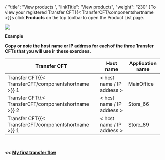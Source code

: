 {
    "title": "View products ",
    "linkTitle": "View products",
    "weight": "230"
}To view your registered Transfer CFT{{< TransferCFT/componentshortname  >}}s click ****Products**** on the top toolbar to open the Product List page.

![](/Images/TransferCFT/product_list_cg.png)

****Example****

****Copy or note the host name or IP address for each of the three Transfer CFTs that you will use in these exercises.****


| Transfer CFT  | Host name  | Application name  |
| --- | --- | --- |
| Transfer CFT{{< TransferCFT/componentshortname  >}} 1  | &lt; host name / IP address &gt;  | MainOffice  |
| Transfer CFT{{< TransferCFT/componentshortname  >}} 2  | &lt; host name / IP address &gt;  | Store_66  |
| Transfer CFT{{< TransferCFT/componentshortname  >}} 1  | &lt; host name / IP address &gt;  | Store_89  |


 

****&lt;&lt;**** <a href="../../" class="bold_in_para MCXref xref xrefbold_in_para"><strong><strong>My first transfer flow</strong></strong></a>
